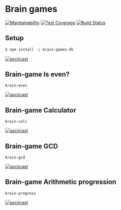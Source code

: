 # Brain games

[![Maintainability](https://api.codeclimate.com/v1/badges/a99a88d28ad37a79dbf6/maintainability)](https://codeclimate.com/github/codeclimate/codeclimate/maintainability)
[![Test Coverage](https://api.codeclimate.com/v1/badges/a99a88d28ad37a79dbf6/test_coverage)](https://codeclimate.com/github/codeclimate/codeclimate/test_coverage)
[![Build Status](https://travis-ci.org/DK-2013/project-lvl1-s490.svg?branch=master)](https://travis-ci.org/DK-2013/project-lvl1-s490)

## Setup
```sh
$ npm install -g brain-games-dk
```
[![asciicast](https://asciinema.org/a/T3yz5OUGqb8aWYxQAiBYMrk9f.svg)](https://asciinema.org/a/T3yz5OUGqb8aWYxQAiBYMrk9f?speed=2)

## Brain-game Is even?
```
brain-even
```
[![asciicast](https://asciinema.org/a/PptA9MZvqIj8bWwMjPpCXaKzd.svg)](https://asciinema.org/a/PptA9MZvqIj8bWwMjPpCXaKzd?speed=2)

## Brain-game Calculator
```
brain-calc
```
[![asciicast](https://asciinema.org/a/RH3kinH11jDeAWy2dV8ew723D.svg)](https://asciinema.org/a/RH3kinH11jDeAWy2dV8ew723D?speed=2)

## Brain-game GCD
```
brain-gcd
```
[![asciicast](https://asciinema.org/a/B9DV3kw2vTPJ41oUFSVbQomYD.svg)](https://asciinema.org/a/B9DV3kw2vTPJ41oUFSVbQomYD?speed=2)

## Brain-game Arithmetic progression
```
brain-progress
```
[![asciicast](https://asciinema.org/a/NQ4IREx3NVGQUKfDiYagQX031.svg)](https://asciinema.org/a/NQ4IREx3NVGQUKfDiYagQX031?speed=2)